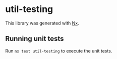 # util-testing

This library was generated with [Nx](https://nx.dev).

## Running unit tests

Run `nx test util-testing` to execute the unit tests.
